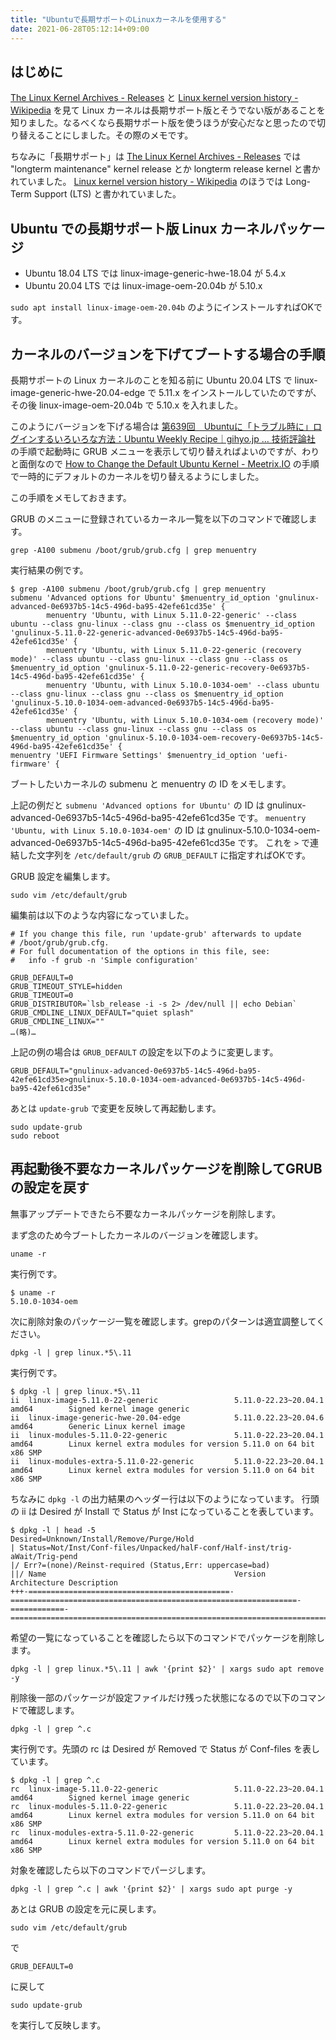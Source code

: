 ```yaml
---
title: "Ubuntuで長期サポートのLinuxカーネルを使用する"
date: 2021-06-28T05:12:14+09:00
---
```


## はじめに

[The Linux Kernel Archives - Releases](https://www.kernel.org/category/releases.html) と [Linux kernel version history - Wikipedia](https://en.wikipedia.org/wiki/Linux_kernel_version_history) を見て Linux カーネルは長期サポート版とそうでない版があることを知りました。なるべくなら長期サポート版を使うほうが安心だなと思ったので切り替えることにしました。その際のメモです。

ちなみに「長期サポート」は [The Linux Kernel Archives - Releases](https://www.kernel.org/category/releases.html) では "longterm maintenance" kernel release とか longterm release kernel と書かれていました。
[Linux kernel version history - Wikipedia](https://en.wikipedia.org/wiki/Linux_kernel_version_history) のほうでは Long-Term Support (LTS) と書かれていました。

## Ubuntu での長期サポート版 Linux カーネルパッケージ

* Ubuntu 18.04 LTS では linux-image-generic-hwe-18.04 が 5.4.x
* Ubuntu 20.04 LTS では linux-image-oem-20.04b が 5.10.x

`sudo apt install linux-image-oem-20.04b` のようにインストールすればOKです。


## カーネルのバージョンを下げてブートする場合の手順

長期サポートの Linux カーネルのことを知る前に Ubuntu 20.04 LTS で linux-image-generic-hwe-20.04-edge で 5.11.x をインストールしていたのですが、その後 linux-image-oem-20.04b で 5.10.x を入れました。

このようにバージョンを下げる場合は [第639回　Ubuntuに「トラブル時に」ログインするいろいろな方法：Ubuntu Weekly Recipe｜gihyo.jp … 技術評論社](https://gihyo.jp/admin/serial/01/ubuntu-recipe/0639) の手順で起動時に GRUB メニューを表示して切り替えればよいのですが、わりと面倒なので
[How to Change the Default Ubuntu Kernel - Meetrix.IO](https://meetrix.io/blog/aws/changing-default-ubuntu-kernel.html) の手順で一時的にデフォルトのカーネルを切り替えるようにしました。

この手順をメモしておきます。

GRUB のメニューに登録されているカーネル一覧を以下のコマンドで確認します。

```
grep -A100 submenu /boot/grub/grub.cfg | grep menuentry
```

実行結果の例です。

```
$ grep -A100 submenu /boot/grub/grub.cfg | grep menuentry
submenu 'Advanced options for Ubuntu' $menuentry_id_option 'gnulinux-advanced-0e6937b5-14c5-496d-ba95-42efe61cd35e' {
        menuentry 'Ubuntu, with Linux 5.11.0-22-generic' --class ubuntu --class gnu-linux --class gnu --class os $menuentry_id_option 'gnulinux-5.11.0-22-generic-advanced-0e6937b5-14c5-496d-ba95-42efe61cd35e' {
        menuentry 'Ubuntu, with Linux 5.11.0-22-generic (recovery mode)' --class ubuntu --class gnu-linux --class gnu --class os $menuentry_id_option 'gnulinux-5.11.0-22-generic-recovery-0e6937b5-14c5-496d-ba95-42efe61cd35e' {
        menuentry 'Ubuntu, with Linux 5.10.0-1034-oem' --class ubuntu --class gnu-linux --class gnu --class os $menuentry_id_option 'gnulinux-5.10.0-1034-oem-advanced-0e6937b5-14c5-496d-ba95-42efe61cd35e' {
        menuentry 'Ubuntu, with Linux 5.10.0-1034-oem (recovery mode)' --class ubuntu --class gnu-linux --class gnu --class os $menuentry_id_option 'gnulinux-5.10.0-1034-oem-recovery-0e6937b5-14c5-496d-ba95-42efe61cd35e' {
menuentry 'UEFI Firmware Settings' $menuentry_id_option 'uefi-firmware' {
```

ブートしたいカーネルの submenu と menuentry の ID をメモします。

上記の例だと `submenu 'Advanced options for Ubuntu'` の ID は gnulinux-advanced-0e6937b5-14c5-496d-ba95-42efe61cd35e です。
`menuentry 'Ubuntu, with Linux 5.10.0-1034-oem'` の ID は gnulinux-5.10.0-1034-oem-advanced-0e6937b5-14c5-496d-ba95-42efe61cd35e です。
これを `>` で連結した文字列を `/etc/default/grub` の `GRUB_DEFAULT` に指定すればOKです。


GRUB 設定を編集します。

```
sudo vim /etc/default/grub
```

編集前は以下のような内容になっていました。

```
# If you change this file, run 'update-grub' afterwards to update
# /boot/grub/grub.cfg.
# For full documentation of the options in this file, see:
#   info -f grub -n 'Simple configuration'

GRUB_DEFAULT=0
GRUB_TIMEOUT_STYLE=hidden
GRUB_TIMEOUT=0
GRUB_DISTRIBUTOR=`lsb_release -i -s 2> /dev/null || echo Debian`
GRUB_CMDLINE_LINUX_DEFAULT="quiet splash"
GRUB_CMDLINE_LINUX=""
…(略)…
```

上記の例の場合は `GRUB_DEFAULT` の設定を以下のように変更します。

```
GRUB_DEFAULT="gnulinux-advanced-0e6937b5-14c5-496d-ba95-42efe61cd35e>gnulinux-5.10.0-1034-oem-advanced-0e6937b5-14c5-496d-ba95-42efe61cd35e"
```

あとは `update-grub` で変更を反映して再起動します。

```
sudo update-grub
sudo reboot
```

## 再起動後不要なカーネルパッケージを削除してGRUBの設定を戻す

無事アップデートできたら不要なカーネルパッケージを削除します。

まず念のため今ブートしたカーネルのバージョンを確認します。

```
uname -r
```

実行例です。

```
$ uname -r
5.10.0-1034-oem
```

次に削除対象のパッケージ一覧を確認します。grepのパターンは適宜調整してください。

```
dpkg -l | grep linux.*5\.11
```

実行例です。

```
$ dpkg -l | grep linux.*5\.11
ii  linux-image-5.11.0-22-generic                 5.11.0-22.23~20.04.1                                             amd64        Signed kernel image generic
ii  linux-image-generic-hwe-20.04-edge            5.11.0.22.23~20.04.6                                             amd64        Generic Linux kernel image
ii  linux-modules-5.11.0-22-generic               5.11.0-22.23~20.04.1                                             amd64        Linux kernel extra modules for version 5.11.0 on 64 bit x86 SMP
ii  linux-modules-extra-5.11.0-22-generic         5.11.0-22.23~20.04.1                                             amd64        Linux kernel extra modules for version 5.11.0 on 64 bit x86 SMP
```

ちなみに `dpkg -l` の出力結果のヘッダー行は以下のようになっています。
行頭の ii は Desired が Install で Status が Inst になっていることを表しています。

```
$ dpkg -l | head -5
Desired=Unknown/Install/Remove/Purge/Hold
| Status=Not/Inst/Conf-files/Unpacked/halF-conf/Half-inst/trig-aWait/Trig-pend
|/ Err?=(none)/Reinst-required (Status,Err: uppercase=bad)
||/ Name                                          Version                                                          Architecture Description
+++-=============================================-================================================================-============-===============================================================================
```

希望の一覧になっていることを確認したら以下のコマンドでパッケージを削除します。

```
dpkg -l | grep linux.*5\.11 | awk '{print $2}' | xargs sudo apt remove -y
```

削除後一部のパッケージが設定ファイルだけ残った状態になるので以下のコマンドで確認します。

```
dpkg -l | grep ^.c
```

実行例です。先頭の rc は Desired が Removed で Status が Conf-files を表しています。

```
$ dpkg -l | grep ^.c
rc  linux-image-5.11.0-22-generic                 5.11.0-22.23~20.04.1                                             amd64        Signed kernel image generic
rc  linux-modules-5.11.0-22-generic               5.11.0-22.23~20.04.1                                             amd64        Linux kernel extra modules for version 5.11.0 on 64 bit x86 SMP
rc  linux-modules-extra-5.11.0-22-generic         5.11.0-22.23~20.04.1                                             amd64        Linux kernel extra modules for version 5.11.0 on 64 bit x86 SMP
```

対象を確認したら以下のコマンドでパージします。

```
dpkg -l | grep ^.c | awk '{print $2}' | xargs sudo apt purge -y
```

あとは GRUB の設定を元に戻します。

```
sudo vim /etc/default/grub
```

で

```
GRUB_DEFAULT=0
```

に戻して

```
sudo update-grub
```

を実行して反映します。
